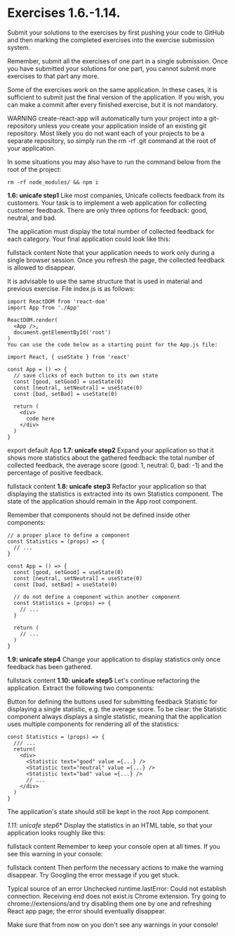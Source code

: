 # Exercises 1.6.-1.14.
Submit your solutions to the exercises by first pushing your code to GitHub and then marking the completed exercises into the exercise submission system.

Remember, submit all the exercises of one part in a single submission. Once you have submitted your solutions for one part, you cannot submit more exercises to that part any more.

Some of the exercises work on the same application. In these cases, it is sufficient to submit just the final version of the application. If you wish, you can make a commit after every finished exercise, but it is not mandatory.

WARNING create-react-app will automatically turn your project into a git-repository unless you create your application inside of an existing git repository. Most likely you do not want each of your projects to be a separate repository, so simply run the rm -rf .git command at the root of your application.

In some situations you may also have to run the command below from the root of the project:
```
rm -rf node_modules/ && npm i
```
**1.6: unicafe step1**
Like most companies, Unicafe collects feedback from its customers. Your task is to implement a web application for collecting customer feedback. There are only three options for feedback: good, neutral, and bad.

The application must display the total number of collected feedback for each category. Your final application could look like this:

fullstack content
Note that your application needs to work only during a single browser session. Once you refresh the page, the collected feedback is allowed to disappear.

It is advisable to use the same structure that is used in material and previous exercise. File index.js is as follows:
```
import ReactDOM from 'react-dom'
import App from './App'

ReactDOM.render(
  <App />, 
  document.getElementById('root')
)
You can use the code below as a starting point for the App.js file:

import React, { useState } from 'react'

const App = () => {
  // save clicks of each button to its own state
  const [good, setGood] = useState(0)
  const [neutral, setNeutral] = useState(0)
  const [bad, setBad] = useState(0)

  return (
    <div>
      code here
    </div>
  )
}
```
export default App
**1.7: unicafe step2**
Expand your application so that it shows more statistics about the gathered feedback: the total number of collected feedback, the average score (good: 1, neutral: 0, bad: -1) and the percentage of positive feedback.

fullstack content
**1.8: unicafe step3**
Refactor your application so that displaying the statistics is extracted into its own Statistics component. The state of the application should remain in the App root component.

Remember that components should not be defined inside other components:
```
// a proper place to define a component
const Statistics = (props) => {
  // ...
}

const App = () => {
  const [good, setGood] = useState(0)
  const [neutral, setNeutral] = useState(0)
  const [bad, setBad] = useState(0)

  // do not define a component within another component
  const Statistics = (props) => {
    // ...
  }

  return (
    // ...
  )
}
```
**1.9: unicafe step4**
Change your application to display statistics only once feedback has been gathered.

fullstack content
**1.10: unicafe step5**
Let's continue refactoring the application. Extract the following two components:

Button for defining the buttons used for submitting feedback
Statistic for displaying a single statistic, e.g. the average score.
To be clear: the Statistic component always displays a single statistic, meaning that the application uses multiple components for rendering all of the statistics:
```
const Statistics = (props) => {
  /// ...
  return(
    <div>
      <Statistic text="good" value ={...} />
      <Statistic text="neutral" value ={...} />
      <Statistic text="bad" value ={...} />
      // ...
    </div>
  )
}
```
The application's state should still be kept in the root App component.

**1.11*: unicafe step6**
Display the statistics in an HTML table, so that your application looks roughly like this:

fullstack content
Remember to keep your console open at all times. If you see this warning in your console:

fullstack content
Then perform the necessary actions to make the warning disappear. Try Googling the error message if you get stuck.

Typical source of an error Unchecked runtime.lastError: Could not establish connection. Receiving end does not exist.is Chrome extension. Try going to chrome://extensions/and try disabling them one by one and refreshing React app page; the error should eventually disappear.

Make sure that from now on you don't see any warnings in your console!